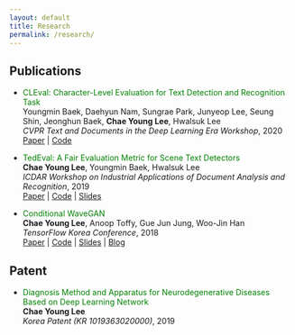 ```yaml
---
layout: default
title: Research
permalink: /research/
---
```


## Publications

- <span style="color: green;">CLEval: Character-Level Evaluation for Text Detection and Recognition Task</span>  
  Youngmin Baek, Daehyun Nam, Sungrae Park, Junyeop Lee, Seung Shin, Jeonghun Baek, **Chae Young Lee**, Hwalsuk Lee  
  *CVPR Text and Documents in the Deep Learning Era Workshop*, 2020  
  [Paper](https://openaccess.thecvf.com/content_CVPRW_2020/html/w34/Baek_CLEval_Character-Level_Evaluation_for_Text_Detection_and_Recognition_Tasks_CVPRW_2020_paper.html) | [Code](https://github.com/clovaai/CLEval)

- <span style="color: green;">TedEval: A Fair Evaluation Metric for Scene Text Detectors</span>  
  **Chae Young Lee**, Youngmin Baek, Hwalsuk Lee  
  *ICDAR Workshop on Industrial Applications of Document Analysis and Recognition*, 2019  
  [Paper](https://arxiv.org/abs/1907.01227) | [Code](https://github.com/clovaai/TedEval) | [Slides](https://docs.google.com/presentation/d/1EFK_WjpdLExZVDPt4C7yCcxjpXNvIyAOL9zUnKx1VoY/edit#slide=id.p1)

- <span style="color: green;">Conditional WaveGAN</span>  
  **Chae Young Lee**, Anoop Toffy, Gue Jun Jung, Woo-Jin Han  
  *TensorFlow Korea Conference*, 2018  
  [Paper](https://arxiv.org/abs/1809.10636) | [Code](https://github.com/chaeyoung-lee/cwavegan) | [Slides](https://github.com/chaeyoung-lee/cwavegan/blob/master/final_presentation/CWaveGAN_DLJeju18ppt_Anoop_CY.pdf) | [Blog](https://medium.com/@chaeyoung.lee/conditional-wavegan-explained-1c2a87e8d84d)

## Patent

- <span style="color: green;">Diagnosis Method and Apparatus for Neurodegenerative Diseases Based on Deep Learning Network</span>  
  **Chae Young Lee**  
  *Korea Patent (KR 1019363020000)*, 2019
